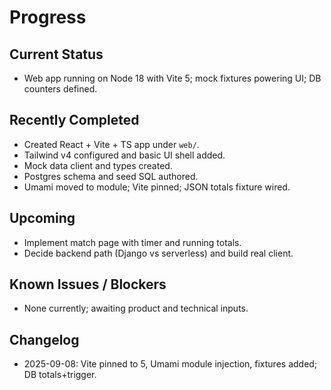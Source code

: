 # Progress

## Current Status
- Web app running on Node 18 with Vite 5; mock fixtures powering UI; DB counters defined.

## Recently Completed
- Created React + Vite + TS app under `web/`.
- Tailwind v4 configured and basic UI shell added.
- Mock data client and types created.
- Postgres schema and seed SQL authored.
 - Umami moved to module; Vite pinned; JSON totals fixture wired.

## Upcoming
- Implement match page with timer and running totals.
- Decide backend path (Django vs serverless) and build real client.

## Known Issues / Blockers
- None currently; awaiting product and technical inputs.

## Changelog
- 2025-09-08: Vite pinned to 5, Umami module injection, fixtures added; DB totals+trigger.